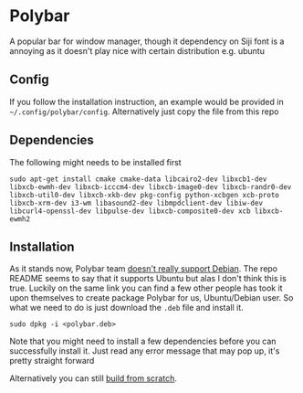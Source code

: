 # Polybar

A popular bar for window manager, though it dependency on Siji font is a annoying as it doesn't play nice with certain distribution e.g. ubuntu

## Config

If you follow the installation instruction, an example would be provided in `~/.config/polybar/config`. Alternatively just copy the file from this repo

## Dependencies

The following might needs to be installed first

```
sudo apt-get install cmake cmake-data libcairo2-dev libxcb1-dev libxcb-ewmh-dev libxcb-icccm4-dev libxcb-image0-dev libxcb-randr0-dev libxcb-util0-dev libxcb-xkb-dev pkg-config python-xcbgen xcb-proto libxcb-xrm-dev i3-wm libasound2-dev libmpdclient-dev libiw-dev libcurl4-openssl-dev libpulse-dev libxcb-composite0-dev xcb libxcb-ewmh2
```

## Installation

As it stands now, Polybar team [doesn't really support Debian](https://github.com/polybar/polybar/issues/1959). The repo README seems to say that it supports Ubuntu but alas I don't think this is true. Luckily on the same link you can find a few other people has took it upon themselves to create package Polybar for us, Ubuntu/Debian user. So what we need to do is just download the `.deb` file and install it. 

```
sudo dpkg -i <polybar.deb>
```

Note that you might need to install a few dependencies before you can successfully install it. Just read any error message that may pop up, it's pretty straight forward

Alternatively you can still [build from scratch](./manual-installation.md).

